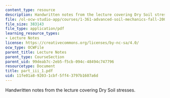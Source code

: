 ```yaml
---
content_type: resource
description: Handwritten notes from the lecture covering Dry Soil stresses.
file: /ol-ocw-studio-app/courses/1-361-advanced-soil-mechanics-fall-2004/11fe01a892031cbf5ff43797b1607a6d_part_iii_1.pdf
file_size: 383143
file_type: application/pdf
learning_resource_types:
- Lecture Notes
license: https://creativecommons.org/licenses/by-nc-sa/4.0/
ocw_type: OCWFile
parent_title: Lecture Notes
parent_type: CourseSection
parent_uid: 99deab7c-2eb5-f5cb-094c-48494c747796
resourcetype: Document
title: part_iii_1.pdf
uid: 11fe01a8-9203-1cbf-5ff4-3797b1607a6d
---
```

Handwritten notes from the lecture covering Dry Soil stresses.